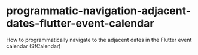 # programmatic-navigation-adjacent-dates-flutter-event-calendar
How to programmatically navigate to the adjacent dates in the Flutter event calendar (SfCalendar)
